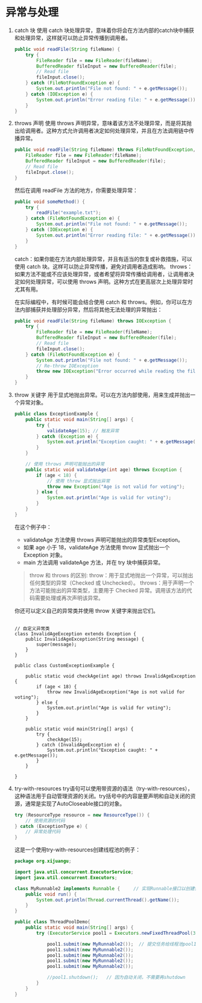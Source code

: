 # 异常与处理

1. catch 块
使用 catch 块处理异常，意味着你将会在方法内部的catch块中捕获和处理异常，这样就可以防止异常传播到调用者。

    ```java
    public void readFile(String fileName) {
        try {
            FileReader file = new FileReader(fileName);
            BufferedReader fileInput = new BufferedReader(file);
            // Read file
            fileInput.close();
        } catch (FileNotFoundException e) {
            System.out.println("File not found: " + e.getMessage());
        } catch (IOException e) {
            System.out.println("Error reading file: " + e.getMessage());
        }
    }
    ```

2. throws 声明
使用 throws 声明异常，意味着该方法不处理异常，而是将其抛出给调用者。这种方式允许调用者决定如何处理异常，并且在方法调用链中传播异常。

    ```java
    public void readFile(String fileName) throws FileNotFoundException, IOException {
        FileReader file = new FileReader(fileName);
        BufferedReader fileInput = new BufferedReader(file);
        // Read file
        fileInput.close();
    }
    ```

    然后在调用 readFile 方法的地方，你需要处理异常：

    ```java
    public void someMethod() {
        try {
            readFile("example.txt");
        } catch (FileNotFoundException e) {
            System.out.println("File not found: " + e.getMessage());
        } catch (IOException e) {
            System.out.println("Error reading file: " + e.getMessage());
        }
    }
    ```

    catch：如果你能在方法内部处理异常，并且有适当的恢复或补救措施，可以使用 catch 块。这样可以防止异常传播，避免对调用者造成影响。
    throws：如果方法不能或不应该处理异常，或者希望将异常传播给调用者，让调用者决定如何处理异常，可以使用 throws 声明。这种方式在更高层次上处理异常时尤其有用。

    在实际编程中，有时候可能会结合使用 catch 和 throws。例如，你可以在方法内部捕获并处理部分异常，然后将其他无法处理的异常抛出：

    ```java
    public void readFile(String fileName) throws IOException {
        try {
            FileReader file = new FileReader(fileName);
            BufferedReader fileInput = new BufferedReader(file);
            // Read file
            fileInput.close();
        } catch (FileNotFoundException e) {
            System.out.println("File not found: " + e.getMessage());
            // Re-throw IOException
            throw new IOException("Error occurred while reading the file", e);
        }
    }
    ```

3. throw 关键字
用于显式地抛出异常。可以在方法内部使用，用来生成并抛出一个异常对象。

    ```java
    public class ExceptionExample {
        public static void main(String[] args) {
            try {
                validateAge(15); // 触发异常
            } catch (Exception e) {
                System.out.println("Exception caught: " + e.getMessage());
            }
        }

        // 使用 throws 声明可能抛出的异常
        public static void validateAge(int age) throws Exception {
            if (age < 18) {
                // 使用 throw 显式抛出异常
                throw new Exception("Age is not valid for voting");
            } else {
                System.out.println("Age is valid for voting");
            }
        }
    }
    ```

    在这个例子中：
    - validateAge 方法使用 throws 声明可能抛出的异常类型Exception。
    - 如果 age 小于 18，validateAge 方法使用 throw 显式抛出一个 Exception 对象。
    - main 方法调用 validateAge 方法，并在 try 块中捕获异常。

    > throw 和 throws 的区别:
    > throw：用于显式地抛出一个异常，可以抛出任何类型的异常（Checked 或 Unchecked）。
    > throws：用于声明一个方法可能抛出的异常类型，主要用于 Checked 异常。调用该方法的代码需要处理或再次声明该异常。

    你还可以定义自己的异常类并使用 throw 关键字来抛出它们。

    ```java{.line-numbers}

    // 自定义异常类
    class InvalidAgeException extends Exception {
        public InvalidAgeException(String message) {
            super(message);
        }
    }

    public class CustomExceptionExample {

        public static void checkAge(int age) throws InvalidAgeException {
            if (age < 18) {
                throw new InvalidAgeException("Age is not valid for voting");
            } else {
                System.out.println("Age is valid for voting");
            }
        }

        public static void main(String[] args) {
            try {
                checkAge(15);
            } catch (InvalidAgeException e) {
                System.out.println("Exception caught: " + e.getMessage());
            }
        }

    }
    ```

4. try-with-resources
   try语句可以使用带资源的语法（try-with-resources），这种语法用于自动管理资源的关闭。try括号中的内容是要声明和自动关闭的资源，通常是实现了AutoCloseable接口的对象。

    ```java
    try (ResourceType resource = new ResourceType()) {
        // 使用资源的代码
    } catch (ExceptionType e) {
        // 异常处理代码
    }
    ```

    这是一个使用try-with-resources创建线程池的例子：

    ```java
    package org.xijuangu;

    import java.util.concurrent.ExecutorService;
    import java.util.concurrent.Executors;

    class MyRunnable2 implements Runnable {     // 实现Runnable接口以创建任务
        public void run() {
            System.out.println(Thread.currentThread().getName());
        }
    }

    public class ThreadPoolDemo{
        public static void main(String[] args) {
            try (ExecutorService pool1 = Executors.newFixedThreadPool(3)) {     // 在try()内创建线程池pool1

                pool1.submit(new MyRunnable2());  // 提交任务给线程池pool1
                pool1.submit(new MyRunnable2());
                pool1.submit(new MyRunnable2());
                pool1.submit(new MyRunnable2());
                pool1.submit(new MyRunnable2());

                //pool1.shutdown();   // 因为自动关闭，不需要再shutdown
            }
        }
    }
    ```
